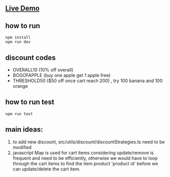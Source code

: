 ## [Live Demo](https://pos-pt6u-kenans-projects-03b0f583.vercel.app/)

## how to run
```
npm install
npm run dev
```

## discount codes
- OVERALL10      (10% off overall)    
- BOGOFAPPLE     (buy one apple get 1 apple free)  
- THRESHOLD50     ($50 off once cart reach 200) , try 100 banana and 100 orange  

## how to run test
```
npm run test
```

## main ideas:
1. to add new discount, src/utils/discount/discountStrategies.ts need to be modified 
2. javascript Map is used for cart items considering update/remove is frequent and need to be efficiently, otherwise we would have to loop through the cart items to find the item product 'product id' before we can update/delete the cart item.
